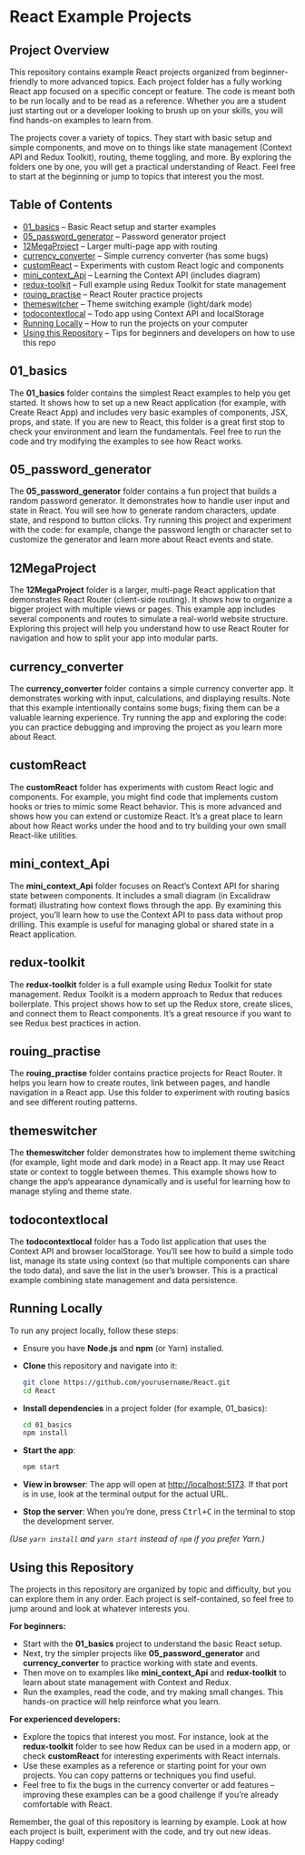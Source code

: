 # React Example Projects

## Project Overview

This repository contains example React projects organized from beginner-friendly to more advanced topics. Each project folder has a fully working React app focused on a specific concept or feature. The code is meant both to be run locally and to be read as a reference. Whether you are a student just starting out or a developer looking to brush up on your skills, you will find hands-on examples to learn from.

The projects cover a variety of topics. They start with basic setup and simple components, and move on to things like state management (Context API and Redux Toolkit), routing, theme toggling, and more. By exploring the folders one by one, you will get a practical understanding of React. Feel free to start at the beginning or jump to topics that interest you the most.

## Table of Contents

* [01\_basics](#01_basics) – Basic React setup and starter examples
* [05\_password\_generator](#05_password_generator) – Password generator project
* [12MegaProject](#12megaproject) – Larger multi-page app with routing
* [currency\_converter](#currency_converter) – Simple currency converter (has some bugs)
* [customReact](#customreact) – Experiments with custom React logic and components
* [mini\_context\_Api](#mini_context_api) – Learning the Context API (includes diagram)
* [redux-toolkit](#redux-toolkit) – Full example using Redux Toolkit for state management
* [rouing\_practise](#rouing_practise) – React Router practice projects
* [themeswitcher](#themeswitcher) – Theme switching example (light/dark mode)
* [todocontextlocal](#todocontextlocal) – Todo app using Context API and localStorage
* [Running Locally](#running-locally) – How to run the projects on your computer
* [Using this Repository](#using-this-repository) – Tips for beginners and developers on how to use this repo

## 01\_basics

The **01\_basics** folder contains the simplest React examples to help you get started. It shows how to set up a new React application (for example, with Create React App) and includes very basic examples of components, JSX, props, and state. If you are new to React, this folder is a great first stop to check your environment and learn the fundamentals. Feel free to run the code and try modifying the examples to see how React works.

## 05\_password\_generator

The **05\_password\_generator** folder contains a fun project that builds a random password generator. It demonstrates how to handle user input and state in React. You will see how to generate random characters, update state, and respond to button clicks. Try running this project and experiment with the code: for example, change the password length or character set to customize the generator and learn more about React events and state.

## 12MegaProject

The **12MegaProject** folder is a larger, multi-page React application that demonstrates React Router (client-side routing). It shows how to organize a bigger project with multiple views or pages. This example app includes several components and routes to simulate a real-world website structure. Exploring this project will help you understand how to use React Router for navigation and how to split your app into modular parts.

## currency\_converter

The **currency\_converter** folder contains a simple currency converter app. It demonstrates working with input, calculations, and displaying results. Note that this example intentionally contains some bugs; fixing them can be a valuable learning experience. Try running the app and exploring the code: you can practice debugging and improving the project as you learn more about React.

## customReact

The **customReact** folder has experiments with custom React logic and components. For example, you might find code that implements custom hooks or tries to mimic some React behavior. This is more advanced and shows how you can extend or customize React. It’s a great place to learn about how React works under the hood and to try building your own small React-like utilities.

## mini\_context\_Api

The **mini\_context\_Api** folder focuses on React’s Context API for sharing state between components. It includes a small diagram (in Excalidraw format) illustrating how context flows through the app. By examining this project, you’ll learn how to use the Context API to pass data without prop drilling. This example is useful for managing global or shared state in a React application.

## redux-toolkit

The **redux-toolkit** folder is a full example using Redux Toolkit for state management. Redux Toolkit is a modern approach to Redux that reduces boilerplate. This project shows how to set up the Redux store, create slices, and connect them to React components. It’s a great resource if you want to see Redux best practices in action.

## rouing\_practise

The **rouing\_practise** folder contains practice projects for React Router. It helps you learn how to create routes, link between pages, and handle navigation in a React app. Use this folder to experiment with routing basics and see different routing patterns.

## themeswitcher

The **themeswitcher** folder demonstrates how to implement theme switching (for example, light mode and dark mode) in a React app. It may use React state or context to toggle between themes. This example shows how to change the app’s appearance dynamically and is useful for learning how to manage styling and theme state.

## todocontextlocal

The **todocontextlocal** folder has a Todo list application that uses the Context API and browser localStorage. You’ll see how to build a simple todo list, manage its state using context (so that multiple components can share the todo data), and save the list in the user’s browser. This is a practical example combining state management and data persistence.

## Running Locally

To run any project locally, follow these steps:

* Ensure you have **Node.js** and **npm** (or Yarn) installed.
* **Clone** this repository and navigate into it:

  ```bash
  git clone https://github.com/yourusername/React.git
  cd React
  ```
* **Install dependencies** in a project folder (for example, 01\_basics):

  ```bash
  cd 01_basics
  npm install
  ```
* **Start the app**:

  ```bash
  npm start
  ```
* **View in browser**: The app will open at [http://localhost:5173](http://localhost:5173). If that port is in use, look at the terminal output for the actual URL.
* **Stop the server**: When you’re done, press <kbd>Ctrl+C</kbd> in the terminal to stop the development server.

*(Use `yarn install` and `yarn start` instead of `npm` if you prefer Yarn.)*

## Using this Repository

The projects in this repository are organized by topic and difficulty, but you can explore them in any order. Each project is self-contained, so feel free to jump around and look at whatever interests you.

**For beginners:**

* Start with the **01\_basics** project to understand the basic React setup.
* Next, try the simpler projects like **05\_password\_generator** and **currency\_converter** to practice working with state and events.
* Then move on to examples like **mini\_context\_Api** and **redux-toolkit** to learn about state management with Context and Redux.
* Run the examples, read the code, and try making small changes. This hands-on practice will help reinforce what you learn.

**For experienced developers:**

* Explore the topics that interest you most. For instance, look at the **redux-toolkit** folder to see how Redux can be used in a modern app, or check **customReact** for interesting experiments with React internals.
* Use these examples as a reference or starting point for your own projects. You can copy patterns or techniques you find useful.
* Feel free to fix the bugs in the currency converter or add features – improving these examples can be a good challenge if you’re already comfortable with React.

Remember, the goal of this repository is learning by example. Look at how each project is built, experiment with the code, and try out new ideas. Happy coding!
